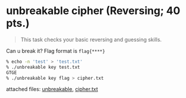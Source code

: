 unbreakable cipher (Reversing; 40 pts.)
====

> This task checks your basic reversing and guessing skills.

Can u break it? Flag format is `flag{****}`

```bash
% echo -n 'test' > 'test.txt'
% ./unbreakable key test.txt 
GTGE
% ./unbreakable key flag > cipher.txt
```

attached files: [unbreakable](./unbreakable), [cipher.txt](./cipher.txt)
